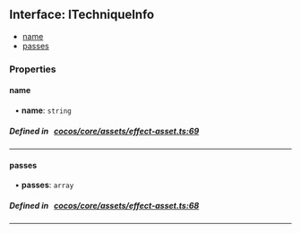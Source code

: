 ## Interface: ITechniqueInfo

- [name](#name)
- [passes](#passes)

### Properties

#### name

<div style="margin-left: 10px;">


• **name**: ``string``

</div>


##### Defined in &nbsp;   [cocos/core/assets/effect-asset.ts:69](https://github.com/cocos-creator/engine/blob/c7bf6b8a9/cocos/core/assets/effect-asset.ts#L69)&nbsp;

___
#### passes

<div style="margin-left: 10px;">


• **passes**: ``array``

</div>


##### Defined in &nbsp;   [cocos/core/assets/effect-asset.ts:68](https://github.com/cocos-creator/engine/blob/c7bf6b8a9/cocos/core/assets/effect-asset.ts#L68)&nbsp;

___
